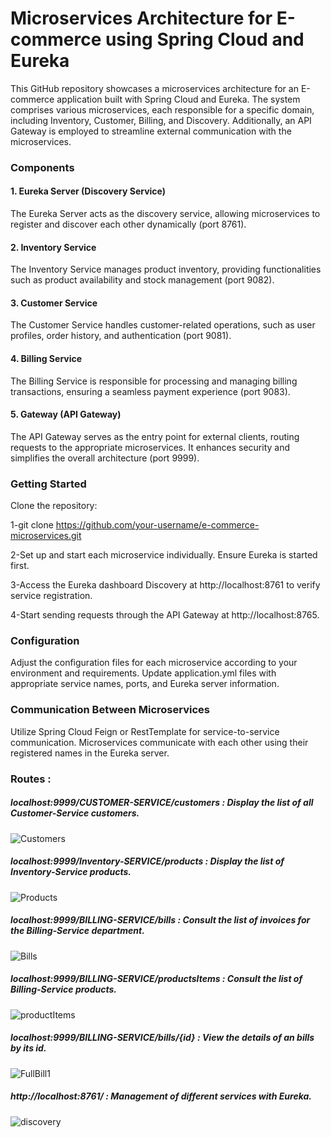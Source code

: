 # Microservices Architecture for E-commerce using Spring Cloud and Eureka

This GitHub repository showcases a microservices architecture for an E-commerce application built with Spring Cloud and Eureka. The system comprises various microservices, each responsible for a specific domain, including Inventory, Customer, Billing, and Discovery. Additionally, an API Gateway is employed to streamline external communication with the microservices.

### Components
#### 1. Eureka Server (Discovery Service)
The Eureka Server acts as the discovery service, allowing microservices to register and discover each other dynamically (port 8761).

#### 2. Inventory Service
The Inventory Service manages product inventory, providing functionalities such as product availability and stock management (port 9082).

#### 3. Customer Service
The Customer Service handles customer-related operations, such as user profiles, order history, and authentication (port 9081).

#### 4. Billing Service
The Billing Service is responsible for processing and managing billing transactions, ensuring a seamless payment experience (port 9083).

#### 5. Gateway (API Gateway)
The API Gateway serves as the entry point for external clients, routing requests to the appropriate microservices. It enhances security and simplifies the overall architecture (port 9999).

### Getting Started
Clone the repository:

1-git clone [https://github.com/your-username/e-commerce-microservices.git ](https://github.com/Ennia-Fahd/TP3_Microservice_SpringCloud_Eureka)

2-Set up and start each microservice individually. Ensure Eureka is started first.

3-Access the Eureka dashboard Discovery at http://localhost:8761 to verify service registration.

4-Start sending requests through the API Gateway at http://localhost:8765.

### Configuration
Adjust the configuration files for each microservice according to your environment and requirements. Update application.yml files with appropriate service names, ports, and Eureka server information.

### Communication Between Microservices
Utilize Spring Cloud Feign or RestTemplate for service-to-service communication. Microservices communicate with each other using their registered names in the Eureka server.

### Routes :
##### localhost:9999/CUSTOMER-SERVICE/customers : Display the list of all Customer-Service customers.
![Customers](https://github.com/Ennia-Fahd/TP3_Microservice_SpringCloud_Eureka/assets/92646945/2124e73e-b074-4bcd-8f88-06f7dc9d40fe)
##### localhost:9999/Inventory-SERVICE/products : Display the list of Inventory-Service products.
![Products](https://github.com/Ennia-Fahd/TP3_Microservice_SpringCloud_Eureka/assets/92646945/5edb3705-68c0-45e8-8dff-c6b74de17db0)
##### localhost:9999/BILLING-SERVICE/bills : Consult the list of invoices for the Billing-Service department.
![Bills](https://github.com/Ennia-Fahd/TP3_Microservice_SpringCloud_Eureka/assets/92646945/a74f7ea6-3ec0-4823-93fa-2be4cb236a07)
##### localhost:9999/BILLING-SERVICE/productsItems : Consult the list of Billing-Service products.
![productItems](https://github.com/Ennia-Fahd/TP3_Microservice_SpringCloud_Eureka/assets/92646945/c74cf0cb-375c-411d-9492-142fdc1ebbb7)
##### localhost:9999/BILLING-SERVICE/bills/{id} : View the details of an bills by its id.
![FullBill1](https://github.com/Ennia-Fahd/TP3_Microservice_SpringCloud_Eureka/assets/92646945/67234bc3-02ca-4e59-a198-dba7a8501be9)
##### http://localhost:8761/ : Management of different services with Eureka.
![discovery](https://github.com/Ennia-Fahd/TP3_Microservice_SpringCloud_Eureka/assets/92646945/4e795e88-172f-4e96-b180-ce175d8a825d)



